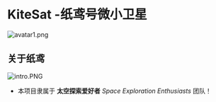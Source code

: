 #                     KiteSat -纸鸢号微小卫星

![avatar1.png](https://i.loli.net/2019/08/27/9z3tJfRogGPekNI.jpg)



## 关于纸鸢

![intro.PNG](https://i.loli.net/2019/08/27/BfklxbZQREVHsJh.png)

- 本项目隶属于 **太空探索爱好者** *Space Exploration Enthusiasts* 团队！
